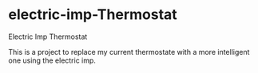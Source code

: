 electric-imp-Thermostat
=======================

Electric Imp Thermostat

This is a project to replace my current thermostate with a more intelligent one using the electric imp.
